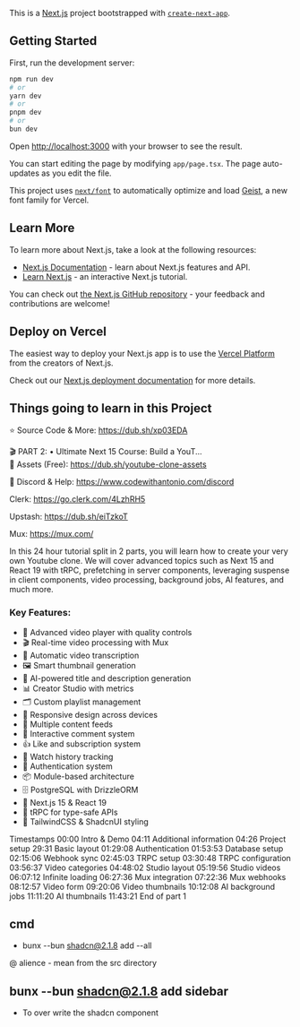 This is a [Next.js](https://nextjs.org) project bootstrapped with [`create-next-app`](https://nextjs.org/docs/app/api-reference/cli/create-next-app).

## Getting Started

First, run the development server:

```bash
npm run dev
# or
yarn dev
# or
pnpm dev
# or
bun dev
```

Open [http://localhost:3000](http://localhost:3000) with your browser to see the result.

You can start editing the page by modifying `app/page.tsx`. The page auto-updates as you edit the file.

This project uses [`next/font`](https://nextjs.org/docs/app/building-your-application/optimizing/fonts) to automatically optimize and load [Geist](https://vercel.com/font), a new font family for Vercel.

## Learn More

To learn more about Next.js, take a look at the following resources:

- [Next.js Documentation](https://nextjs.org/docs) - learn about Next.js features and API.
- [Learn Next.js](https://nextjs.org/learn) - an interactive Next.js tutorial.

You can check out [the Next.js GitHub repository](https://github.com/vercel/next.js) - your feedback and contributions are welcome!

## Deploy on Vercel

The easiest way to deploy your Next.js app is to use the [Vercel Platform](https://vercel.com/new?utm_medium=default-template&filter=next.js&utm_source=create-next-app&utm_campaign=create-next-app-readme) from the creators of Next.js.

Check out our [Next.js deployment documentation](https://nextjs.org/docs/app/building-your-application/deploying) for more details.

## Things going to learn in this Project

⭐️ Source Code & More: https://dub.sh/xp03EDA

🎬 PART 2:    • Ultimate Next 15 Course: Build a YouT...  
🎨 Assets (Free): https://dub.sh/youtube-clone-assets

💬 Discord & Help: https://www.codewithantonio.com/discord


Clerk: https://go.clerk.com/4LzhRH5

Upstash: https://dub.sh/eiTzkoT

Mux: https://mux.com/


In this 24 hour tutorial split in 2 parts, you will learn how to create your very own Youtube clone. We will cover advanced topics such as Next 15 and React 19 with tRPC, prefetching in server components, leveraging suspense in client components, video processing, background jobs, AI features, and much more.

### Key Features:
* 🎥 Advanced video player with quality controls
* 🎬 Real-time video processing with Mux
* 📝 Automatic video transcription
* 🖼️ Smart thumbnail generation
* 🤖 AI-powered title and description generation
* 📊 Creator Studio with metrics
* 🗂️ Custom playlist management
* 📱 Responsive design across devices
* 🔄 Multiple content feeds
* 💬 Interactive comment system
* 👍 Like and subscription system
* 🎯 Watch history tracking
* 🔐 Authentication system
* 📦 Module-based architecture
* 🗄️ PostgreSQL with DrizzleORM
* 🚀 Next.js 15 & React 19
* 🔄 tRPC for type-safe APIs
* 💅 TailwindCSS & ShadcnUI styling

Timestamps
00:00 Intro & Demo
04:11 Additional information
04:26 Project setup
29:31 Basic layout
01:29:08 Authentication
01:53:53 Database setup
02:15:06 Webhook sync
02:45:03 TRPC setup
03:30:48 TRPC configuration
03:56:37 Video categories
04:48:02 Studio layout
05:19:56 Studio videos
06:07:12 Infinite loading
06:27:36 Mux integration
07:22:36 Mux webhooks
08:12:57 Video form
09:20:06 Video thumbnails
10:12:08 AI background jobs
11:11:20 AI thumbnails
11:43:21 End of part 1


## cmd

- bunx --bun shadcn@2.1.8 add --all

@ alience - mean from the src directory

## bunx --bun shadcn@2.1.8 add sidebar
 - To over write the shadcn component